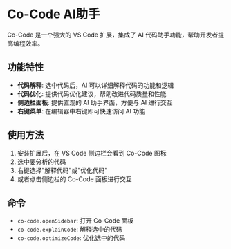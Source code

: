 # Co-Code AI助手

Co-Code 是一个强大的 VS Code 扩展，集成了 AI 代码助手功能，帮助开发者提高编程效率。

## 功能特性

- **代码解释**: 选中代码后，AI 可以详细解释代码的功能和逻辑
- **代码优化**: 提供代码优化建议，帮助改进代码质量和性能
- **侧边栏面板**: 提供直观的 AI 助手界面，方便与 AI 进行交互
- **右键菜单**: 在编辑器中右键即可快速访问 AI 功能

## 使用方法

1. 安装扩展后，在 VS Code 侧边栏会看到 Co-Code 图标
2. 选中要分析的代码
3. 右键选择"解释代码"或"优化代码"
4. 或者点击侧边栏的 Co-Code 面板进行交互

## 命令

- `co-code.openSidebar`: 打开 Co-Code 面板
- `co-code.explainCode`: 解释选中的代码
- `co-code.optimizeCode`: 优化选中的代码
